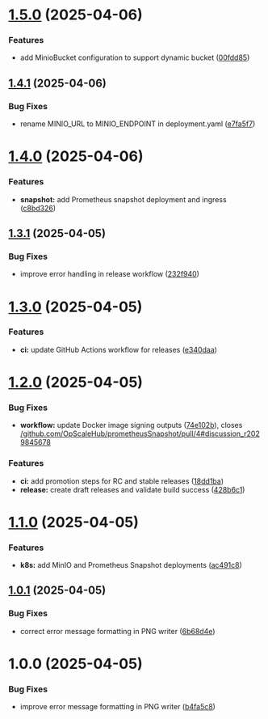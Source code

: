 # [1.5.0](https://github.com/OpScaleHub/prometheusSnapshot/compare/v1.4.1...v1.5.0) (2025-04-06)


### Features

* add MinioBucket configuration to support dynamic bucket ([00fdd85](https://github.com/OpScaleHub/prometheusSnapshot/commit/00fdd85b39d36693445eba6300ab2de774c76644))

## [1.4.1](https://github.com/OpScaleHub/prometheusSnapshot/compare/v1.4.0...v1.4.1) (2025-04-06)


### Bug Fixes

* rename MINIO_URL to MINIO_ENDPOINT in deployment.yaml ([e7fa5f7](https://github.com/OpScaleHub/prometheusSnapshot/commit/e7fa5f7a2c8ad78e757fd7b2a6bbc40a1e51a7ee))

# [1.4.0](https://github.com/OpScaleHub/prometheusSnapshot/compare/v1.3.1...v1.4.0) (2025-04-06)


### Features

* **snapshot:** add Prometheus snapshot deployment and ingress ([c8bd326](https://github.com/OpScaleHub/prometheusSnapshot/commit/c8bd326e43a68b95b3a0d9ba1413427003d0b462))

## [1.3.1](https://github.com/OpScaleHub/prometheusSnapshot/compare/v1.3.0...v1.3.1) (2025-04-05)


### Bug Fixes

* improve error handling in release workflow ([232f940](https://github.com/OpScaleHub/prometheusSnapshot/commit/232f940665aa6ecd98847d04e96b5e07091ee280))

# [1.3.0](https://github.com/OpScaleHub/prometheusSnapshot/compare/v1.2.0...v1.3.0) (2025-04-05)


### Features

* **ci:** update GitHub Actions workflow for releases ([e340daa](https://github.com/OpScaleHub/prometheusSnapshot/commit/e340daa3bee0de4155cbecf28cc0307bb0e49818))

# [1.2.0](https://github.com/OpScaleHub/prometheusSnapshot/compare/v1.1.0...v1.2.0) (2025-04-05)


### Bug Fixes

* **workflow:** update Docker image signing outputs ([74e102b](https://github.com/OpScaleHub/prometheusSnapshot/commit/74e102bcce4f2217b93976ecc6b9d405222e04ea)), closes [/github.com/OpScaleHub/prometheusSnapshot/pull/4#discussion_r2029845678](https://github.com//github.com/OpScaleHub/prometheusSnapshot/pull/4/issues/discussion_r2029845678)


### Features

* **ci:** add promotion steps for RC and stable releases ([18dd1ba](https://github.com/OpScaleHub/prometheusSnapshot/commit/18dd1ba94b04b16b6be52e12b766630fb627c640))
* **release:** create draft releases and validate build success ([428b6c1](https://github.com/OpScaleHub/prometheusSnapshot/commit/428b6c193dff7bd34575a49f19da8361443b4d5d))

# [1.1.0](https://github.com/OpScaleHub/prometheusSnapshot/compare/v1.0.1...v1.1.0) (2025-04-05)


### Features

* **k8s:** add MinIO and Prometheus Snapshot deployments ([ac491c8](https://github.com/OpScaleHub/prometheusSnapshot/commit/ac491c81fe2c255bbda0aef51fb6436155516c9e))

## [1.0.1](https://github.com/OpScaleHub/prometheusSnapshot/compare/v1.0.0...v1.0.1) (2025-04-05)


### Bug Fixes

* correct error message formatting in PNG writer ([6b68d4e](https://github.com/OpScaleHub/prometheusSnapshot/commit/6b68d4e1fe8baa71e5d5467e55d8e079189416ad))

# 1.0.0 (2025-04-05)


### Bug Fixes

* improve error message formatting in PNG writer ([b4fa5c8](https://github.com/OpScaleHub/prometheusSnapshot/commit/b4fa5c8535b7f254ca5c18b6bff909ba00ba2ea1))
